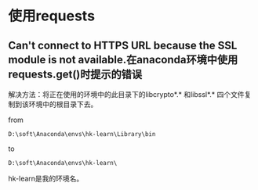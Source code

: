 # 使用requests


<!--more-->

## Can't connect to HTTPS URL because the SSL module is not available.在anaconda环境中使用requests.get()时提示的错误

解决方法：将正在使用的环境中的此目录下的libcrypto\*.\*  和libssl\*.\* 四个文件复制到该环境中的根目录下去。

from

```
D:\soft\Anaconda\envs\hk-learn\Library\bin
```

to

```
D:\soft\Anaconda\envs\hk-learn\
```

hk-learn是我的环境名。